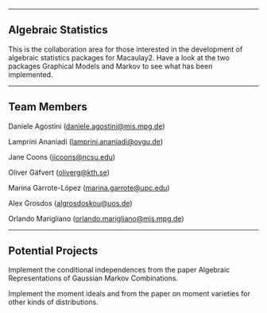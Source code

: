 ----------------------------------------------------------------
Algebraic Statistics
----------------------------------------------------------------
This is the collaboration area for those interested in the development of algebraic statistics packages for Macaulay2.
Have a look at the two packages Graphical Models and Markov to see what has been implemented.

----------------------------------------------------------------
Team Members 
----------------------------------------------------------------
Daniele Agostini (daniele.agostini@mis.mpg.de)

Lamprini Ananiadi (lamprini.ananiadi@ovgu.de)

Jane Coons (jicoons@ncsu.edu)

Oliver Gäfvert (oliverg@kth.se)

Marina Garrote-López (marina.garrote@upc.edu)

Alex Grosdos (algrosdoskou@uos.de)

Orlando Marigliano (orlando.marigliano@mis.mpg.de)


----------------------------------------------------------------
Potential Projects
----------------------------------------------------------------
Implement the conditional independences from the paper Algebraic Representations of Gaussian
Markov Combinations.

Implement the moment ideals and from the paper on moment varieties for other kinds of distributions.
